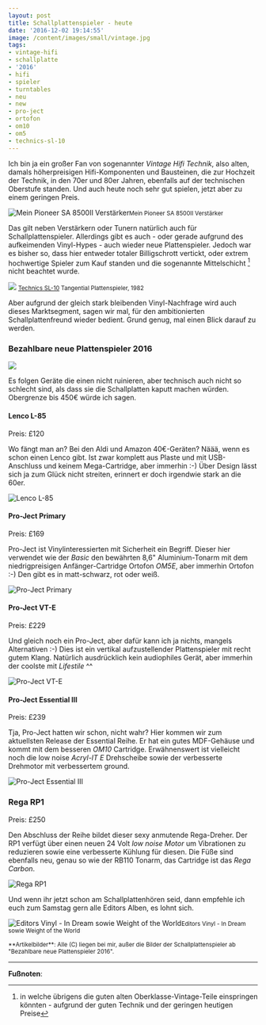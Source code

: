 ```yaml
---
layout: post
title: Schallplattenspieler - heute
date: '2016-12-02 19:14:55'
image: /content/images/small/vintage.jpg
tags:
- vintage-hifi
- schallplatte
- '2016'
- hifi
- spieler
- turntables
- neu
- new
- pro-ject
- ortofon
- om10
- om5
- technics-sl-10
---
```


Ich bin ja ein großer Fan von sogenannter *Vintage Hifi Technik*, also alten, damals höherpreisigen Hifi-Komponenten und Bausteinen, die zur Hochzeit der Technik, in den 70er und 80er Jahren, ebenfalls auf der technischen Oberstufe standen. Und auch heute noch sehr gut spielen, jetzt aber zu einem geringen Preis. <!--more-->

![Mein Pioneer SA 8500II Verstärker](/content/images/posts/2013-12/pioneer_sa_8500II.jpg)<small>Mein Pioneer SA 8500II Verstärker</small>

Das gilt neben Verstärkern oder Tunern natürlich auch für Schallplattenspieler. Allerdings gibt es auch - oder gerade aufgrund des aufkeimenden Vinyl-Hypes - auch wieder neue Plattenspieler. Jedoch war es bisher so, dass hier entweder totaler Billigschrott vertickt, oder extrem hochwertige Spieler zum Kauf standen und die sogenannte Mittelschicht [^1] nicht beachtet wurde.

![](/content/images/posts/2015-11/sl10_2.jpg)
<small>[Technics SL-10](/2015/11/20/sound-of-vision/) Tangential Plattenspieler, 1982</small>

Aber aufgrund der gleich stark bleibenden Vinyl-Nachfrage wird auch dieses Marktsegment, sagen wir mal, für den ambitionierten Schallplattenfreund wieder bedient. Grund genug, mal einen Blick darauf zu werden.

### Bezahlbare neue Plattenspieler 2016

![](/content/images/2016/12/Bildschirmfoto-2016-12-02-um-19.17.14.png)

Es folgen Geräte die einen nicht ruinieren, aber technisch auch nicht so schlecht sind, als dass sie die Schallplatten kaputt machen würden. Obergrenze bis 450€ würde ich sagen.

#### Lenco L-85
Preis: £120

Wo fängt man an? Bei den Aldi und Amazon 40€-Geräten? Näää, wenn es schon einen Lenco gibt. Ist zwar komplett aus Plaste und mit USB-Anschluss und keinem Mega-Cartridge, aber immerhin :-) Über Design lässt sich ja zum Glück nicht streiten, erinnert er doch irgendwie stark an die 60er.

![Lenco L-85](/content/images/2016/12/lenco.jpg)

#### Pro-Ject Primary
Preis: £169

Pro-Ject ist Vinylinteressierten mit Sicherheit ein Begriff. Dieser hier verwendet wie der *Basic* den bewährten 8,6" Aluminium-Tonarm mit dem niedrigpreisigen Anfänger-Cartridge Ortofon *OM5E*, aber immerhin Ortofon :-) Den gibt es in matt-schwarz, rot oder weiß.

![Pro-Ject Primary](/content/images/2016/12/project-primary.jpg)

#### Pro-Ject VT-E
Preis: £229

Und gleich noch ein Pro-Ject, aber dafür kann ich ja nichts, mangels Alternativen :-) Dies ist ein vertikal aufzustellender Plattenspieler mit recht gutem Klang. Natürlich ausdrücklich kein audiophiles Gerät, aber immerhin der coolste mit *Lifestile* ^^

![Pro-Ject VT-E](/content/images/2016/12/pro_jectVTE.jpg)

#### Pro-Ject Essential III
Preis: £239

Tja, Pro-Ject hatten wir schon, nicht wahr? Hier kommen wir zum aktuellsten Release der Essential Reihe. Er hat ein gutes MDF-Gehäuse und kommt mit dem besseren *OM10* Cartridge. Erwähnenswert ist vielleicht noch die low noise *Acryl-IT E* Drehscheibe sowie der verbesserte Drehmotor mit verbessertem ground.

![Pro-Ject Essential III](/content/images/2016/12/project_essentialiii.jpg)

### Rega RP1
Preis: £250

Den Abschluss der Reihe bildet dieser sexy anmutende Rega-Dreher. Der RP1 verfügt über einen neuen 24 Volt *low noise Motor* um Vibrationen zu reduzieren sowie eine verbesserte Kühlung für diesen. Die Füße sind ebenfalls neu, genau so wie der RB110 Tonarm, das Cartridge ist das *Rega Carbon*.

![Rega RP1](/content/images/2016/12/rega-rp1.jpg)

Und wenn ihr jetzt schon am Schallplattenhören seid, dann empfehle ich euch zum Samstag gern alle Editors Alben, es lohnt sich.

![Editors Vinyl - In Dream sowie Weight of the World](/content/images/2016/12/IMG_2303.JPG)<small>Editors Vinyl - In Dream sowie Weight of the World</small>

<small>
**Artikelbilder**: Alle (C) liegen bei mir, außer die Bilder der Schallplattenspieler ab "Bezahlbare neue Plattenspieler 2016".
</small>

---

**Fußnoten**:

[^1]: in welche übrigens die guten alten Oberklasse-Vintage-Teile einspringen könnten - aufgrund der guten Technik und der geringen heutigen Preise
